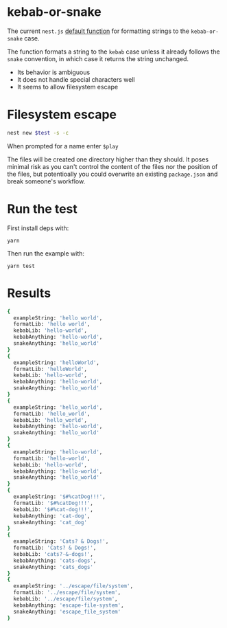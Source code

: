 # kebab-or-snake
The current `nest.js` [default 
function](https://github.com/nestjs/nest-cli/blob/812151373479088a0dce6878504efff53fc78b45/lib/utils/formatting.ts#L8) 
for formatting strings to the `kebab-or-snake` case.

The function formats a string to the `kebab` case unless it already follows the `snake` convention, 
in which case it returns the string unchanged.

- Its behavior is ambiguous
- It does not handle special characters well
- It seems to allow filesystem escape

# Filesystem escape

```bash
nest new $test -s -c
```
When prompted for a name enter `$play`

The files will be created one directory higher than they should. It poses minimal risk as you can't control
the content of the files nor the position of the files, but potentioally you could overwrite an existing
`package.json` and break someone's workflow.

# Run the test

First install deps with:

`yarn`

Then run the example with:

`yarn test`

# Results

```bash
{
  exampleString: 'hello world',
  formatLib: 'hello world',
  kebabLib: 'hello-world',
  kebabAnything: 'hello-world',
  snakeAnything: 'hello_world'
}
{
  exampleString: 'helloWorld',
  formatLib: 'helloWorld',
  kebabLib: 'hello-world',
  kebabAnything: 'hello-world',
  snakeAnything: 'hello_world'
}
{
  exampleString: 'hello_world',
  formatLib: 'hello_world',
  kebabLib: 'hello_world',
  kebabAnything: 'hello-world',
  snakeAnything: 'hello_world'
}
{
  exampleString: 'hello-world',
  formatLib: 'hello-world',
  kebabLib: 'hello-world',
  kebabAnything: 'hello-world',
  snakeAnything: 'hello_world'
}
{
  exampleString: '$#%catDog!!!',
  formatLib: '$#%catDog!!!',
  kebabLib: '$#%cat-dog!!!',
  kebabAnything: 'cat-dog',
  snakeAnything: 'cat_dog'
}
{
  exampleString: 'Cats? & Dogs!',
  formatLib: 'Cats? & Dogs!',
  kebabLib: 'cats?-&-dogs!',
  kebabAnything: 'cats-dogs',
  snakeAnything: 'cats_dogs'
}
{
  exampleString: '../escape/file/system',
  formatLib: '../escape/file/system',
  kebabLib: '../escape/file/system',
  kebabAnything: 'escape-file-system',
  snakeAnything: 'escape_file_system'
}
```
